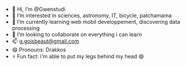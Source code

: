 - 👋 Hi, I’m @Gwenstudi
- 👀 I’m interested in sciences, astronomy, IT, bicycle, patchamama
- 🌱 I’m currently learning web mobil developpement, discovering data processing 
- 💞️ I’m looking to collaborate on everything i can learn
- 📫 g.goisbeaut@gmail.com
- 😄 Pronouns: Drakkos
- ⚡ Fun fact: i'm able to put my legs behind my head 😄

<!---
Gwenstudi/Gwenstudi is a ✨ special ✨ repository because its `README.md` (this file) appears on your GitHub profile.
You can click the Preview link to take a look at your changes.
--->
